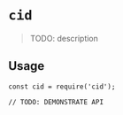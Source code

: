 # `cid`

> TODO: description

## Usage

```
const cid = require('cid');

// TODO: DEMONSTRATE API
```
